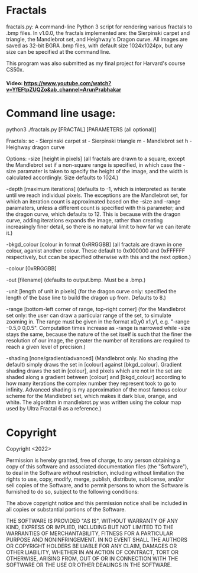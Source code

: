 # Fractals
fractals.py: A command-line Python 3 script for rendering various fractals to .bmp files. In v1.0.0, the fractals implemented are: the Sierpinski carpet and triangle, the Mandlebrot set, and Heighway's Dragon curve. All images are saved as 32-bit BGRA .bmp files, with default size 1024x1024px, but any size can be specified at the command line.

This program was also submitted as my final project for Harvard's course CS50x.

#### Video: https://www.youtube.com/watch?v=YfEFtpZUQZo&ab_channel=ArunPrabhakar

# Command line usage:
python3 ./fractals.py [FRACTAL] [PARAMETERS (all optional)]

Fractals:
   sc - Sierpinski carpet
   st - Sierpinski triangle
   m  - Mandlebrot set
   h  - Heighway dragon curve

Options:
   -size [height in pixels]  (all fractals are drawn to a square, except the Mandlebrot set if a non-square range is specified, in which case the -size paramater is taken to specify the height of the image, and the width is calculated accordingly. Size defaults to 1024.)
   
   -depth [maximum iterations]  (defaults to -1, which is interpreted as iterate until we reach individual pixels. The exceptions are the Mandlebrot set, for which an iteration count is approximated based on the -size and -range paramaters, unless a different count is specified with this parameter; and the dragon curve, which defaults to 12. This is because with the dragon curve, adding iterations expands the image, rather than creating increasingly finer detail, so there is no natural limit to how far we can iterate it.)
   
   -bkgd_colour [colour in format 0xRRGGBB]  (all fractals are drawn in one colour, aganist another colour. These default to 0x000000 and 0xFFFFFF respectively, but ccan be specified otherwise with this and the next option.)
   
   -colour [0xRRGGBB]
   
   -out [filename]  (defaults to output.bmp. Must be a .bmp.)
   
   -unit [length of unit in pixels]  (for the dragon curve only: specified the length of the base line to build the dragon up from. Defaults to 8.)
   
   -range [bottom-left corner of range, top-right corner] (for the Mandlebrot set only: the user can draw a particular range of the set, to simulate zooming in. The range must be given in the format x0,y0 x1,y1, e.g. "-range -0.5,0 0,0.5". Computation times increase as -range is narrowed while -size stays the same, because the nature of the set itself is such that the finer the resolution of our image, the greater the number of iterations are required to reach a given level of precision.)
   
   -shading [none/gradient/advanced]  (Mandlebrot only. No shading (the default) simply draws the set in [colour] against [bkgd_colour]. Gradient shading draws the set in [colour], and pixels which are not in the set are shaded along a gradient between [colour] and [bkgd_colour] according to how many iterations the complex number they represent took to go to infinity. Advanced shading is my approximation of the most famous colour scheme for the Mandlebrot set, which makes it dark blue, orange, and white. The algorithm in mandlebrot.py was written using the colour map used by Ultra Fractal 6 as a reference.)

# Copyright
Copyright <2022> <Arun James Prabhakar>

Permission is hereby granted, free of charge, to any person obtaining a copy of this software and associated documentation files (the "Software"), to deal in the Software without restriction, including without limitation the rights to use, copy, modify, merge, publish, distribute, sublicense, and/or sell copies of the Software, and to permit persons to whom the Software is furnished to do so, subject to the following conditions:

The above copyright notice and this permission notice shall be included in all copies or substantial portions of the Software.

THE SOFTWARE IS PROVIDED "AS IS", WITHOUT WARRANTY OF ANY KIND, EXPRESS OR IMPLIED, INCLUDING BUT NOT LIMITED TO THE WARRANTIES OF MERCHANTABILITY, FITNESS FOR A PARTICULAR PURPOSE AND NONINFRINGEMENT. IN NO EVENT SHALL THE AUTHORS OR COPYRIGHT HOLDERS BE LIABLE FOR ANY CLAIM, DAMAGES OR OTHER LIABILITY, WHETHER IN AN ACTION OF CONTRACT, TORT OR OTHERWISE, ARISING FROM, OUT OF OR IN CONNECTION WITH THE SOFTWARE OR THE USE OR OTHER DEALINGS IN THE SOFTWARE.
